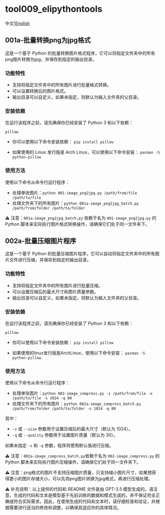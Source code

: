 # tool009_elipythontools

中文|[English](./README.md)

## 001a-批量转换png为jpg格式

这是一个基于 Python 的批量转换图片格式程序，它可以将指定文件夹中的所有png图片转换为jpg，并保存到指定的输出目录。

### 功能特性

* 支持将指定文件夹中的所有图片进行批量格式转换。
* 可以设置转换后的图片格式。
* 输出目录可以自定义，如果未指定，则默认为输入文件夹的父目录。

### 安装依赖

在运行该程序之前，请先确保你已经安装了 Python 3 和以下依赖：

`pillow`

* 你可以使用以下命令安装依赖：
`pip install pillow`

* 如果使用的 Linux 发行版是 Arch Linux，可以使用以下命令安装：
`pacman -S python-pillow`

### 使用方法

使用以下命令从命令行运行程序：

* 处理单张图片：`python 001-image_png2jpg.py /path/from/file /path/to/file`
* 处理文件夹下的所有图片：`python 001a-image_png2jpg_batch.py /path/from/folder /path/to/folder`

⚠️ 注意：`001a-image_png2jpg_batch.py` 依赖于名为 `001-image_png2jpg.py` 的 Python 脚本来实际执行图片格式转换操作，请确保它们处于同一文件夹下。

## 002a-批量压缩图片程序

这是一个基于 Python 的批量压缩图片程序，它可以自动将指定文件夹中的所有图片文件进行压缩，并保存到指定的输出目录。

### 功能特性

- 支持将指定文件夹中的所有图片进行批量压缩。
- 可以设置压缩后的最大尺寸和图片质量参数。
- 输出目录可以自定义，如果未指定，则默认为输入文件夹的父目录。

### 安装依赖

在运行该程序之前，请先确保你已经安装了 Python 3 和以下依赖：

`pillow`

* 你可以使用以下命令安装依赖：
`pip install pillow`

* 如果使用的linux发行版是ArchLinux，使用以下命令安装：
`pacman -S python-pillow`

### 使用方法

使用以下命令从命令行运行程序：

* 处理单张图片：`python 002-image_compress.py -i /path/from/file -o /path/to/file -s 1024 -q 80`
* 处理文件夹下的所有图片：`python 002a-image_compress_batch.py /path/from/folder /path/to/folder -s 1024 -q 80`

其中：

- `-s` 或 `--size` 参数用于设置压缩后的最大尺寸（默认为 1024）。
- `-q` 或 `--quality` 参数用于设置图片质量（默认为 30）。

如果未指定 `-s` 和 `-q` 参数，程序将使用默认值进行压缩。

⚠️ 注意：`002a-image_compress_batch.py`依赖于名为 `002-image_compress.py` 的 Python 脚本来实际执行图片压缩操作，请确保它们处于同一文件夹下。

⚠️ 注意：png格式的图片不支持压缩图片质量，只支持缩小图片尺寸，如果想获得更小的图片存储大小，可以先将png图片转换为jpg格式，再进行压缩处理。

⚠️ 补充说明：以上提供的代码和 README 文件是由 GPT-3.5 模型生成的。请注意，生成的代码和文本是模型基于先前训练的数据和模式生成的，并不保证完全正确或符合实际需求。因此，在使用生成的代码和文本时，请仔细检查和验证，并根据需要进行适当的修改和调整，以确保其适应你的具体情况。
